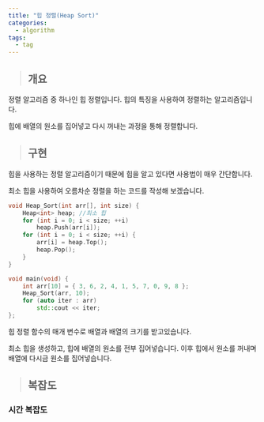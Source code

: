 ```yaml
---
title: "힙 정렬(Heap Sort)"
categories:
  - algorithm
tags:
  - tag
---
```

> ## 개요

정렬 알고리즘 중 하나인 힙 정렬입니다.
힙의 특징을 사용하여 정렬하는 알고리즘입니다.

힙에 배열의 원소를 집어넣고 다시 꺼내는 과정을 통해 정렬합니다.

> ## 구현

힙을 사용하는 정렬 알고리즘이기 때문에
힙을 알고 있다면 사용법이 매우 간단합니다.

최소 힙을 사용하여 오름차순 정렬을 하는 코드를 작성해 보겠습니다.
```cpp
void Heap_Sort(int arr[], int size) {
	Heap<int> heap; //최소 힙
	for (int i = 0; i < size; ++i)
		heap.Push(arr[i]);
	for (int i = 0; i < size; ++i) {
		arr[i] = heap.Top();
		heap.Pop();
	}
}
```
```cpp
void main(void) {
	int arr[10] = { 3, 6, 2, 4, 1, 5, 7, 0, 9, 8 };
	Heap_Sort(arr, 10);
	for (auto iter : arr)
		std::cout << iter;
};
```
힙 정렬 함수의 매개 변수로 배열과 배열의 크기를 받고있습니다.

최소 힙을 생성하고, 힙에 배열의 원소를 전부 집어넣습니다.
이후 힙에서 원소를 꺼내며 배열에 다시금 원소를 집어넣습니다.

> ## 복잡도

### 시간 복잡도

